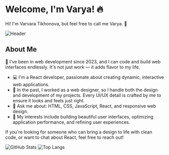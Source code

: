 
# Welcome, I'm Varya! 🔥

Hi! I'm Varvara Tikhonova, but feel free to call me Varya. 🙌

![Header](https://images.unsplash.com/photo-1494488180300-4c634d1b2124?q=80&w=3132&auto=format&fit=crop&ixlib=rb-4.0.3&ixid=M3wxMjA3fDB8MHxwaG90by1wYWdlfHx8fGVufDB8fHx8fA%3D%3D)

## About Me
🚀 I've been in web development since 2023, and I can code and build web interfaces endlessly. It's not just work — it adds flavor to my life.

- 💻 I'm a React developer, passionate about creating dynamic, interactive web applications.
- 🎨 In the past, I worked as a web designer, so I handle both the design and development of my projects. Every UI/UX detail is crafted by me to ensure it looks and feels just right.
- 💬 Ask me about: HTML, CSS, JavaScript, React, and responsive web design.
- 🎯 My interests include building beautiful user interfaces, optimizing application performance, and refining user experiences.

If you're looking for someone who can bring a design to life with clean code, or want to chat about React, feel free to reach out!

![GitHub Stats](https://raw.githubusercontent.com/varvaratikh/varvaratikh/main/profile-summary-card-output/radical/0-profile-details.svg)
![Top Langs](https://raw.githubusercontent.com/varvaratikh/varvaratikh/main/profile-summary-card-output/radical/3-stats.svg)

